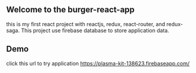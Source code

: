 ## Welcome to the burger-react-app
this is my first react project with reactjs, redux, react-router, and redux-saga. 
This project use firebase database to store application data.

## Demo
click this url to try application https://plasma-kit-138623.firebaseapp.com/